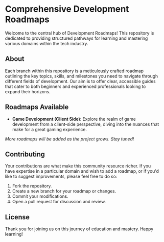 # Comprehensive Development Roadmaps

Welcome to the central hub of Development Roadmaps! This repository is dedicated to providing structured pathways for learning and mastering various domains within the tech industry.

## About

Each branch within this repository is a meticulously crafted roadmap outlining the key topics, skills, and milestones you need to navigate through different fields of development. Our aim is to offer clear, accessible guides that cater to both beginners and experienced professionals looking to expand their horizons.

## Roadmaps Available

- **Game Development (Client Side)**: Explore the realm of game development from a client-side perspective, diving into the nuances that make for a great gaming experience.

_More roadmaps will be added as the project grows. Stay tuned!_

## Contributing

Your contributions are what make this community resource richer. If you have expertise in a particular domain and wish to add a roadmap, or if you'd like to suggest improvements, please feel free to do so:

1. Fork the repository.
2. Create a new branch for your roadmap or changes.
3. Commit your modifications.
4. Open a pull request for discussion and review.

## License

Thank you for joining us on this journey of education and mastery. Happy learning!

